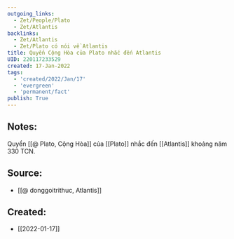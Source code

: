 ```yaml
---
outgoing_links:
  - Zet/People/Plato
  - Zet/Atlantis
backlinks:
  - Zet/Atlantis
  - Zet/Plato có nói về Atlantis
title: Quyển Cộng Hòa của Plato nhắc đến Atlantis
UID: 220117233529
created: 17-Jan-2022
tags:
  - 'created/2022/Jan/17'
  - 'evergreen'
  - 'permanent/fact'
publish: True
---
```

## Notes:
Quyển [[@ Plato, Cộng Hòa]] của [[Plato]] nhắc đến [[Atlantis]] khoảng năm 330 TCN.

## Source:
- [[@ donggoitrithuc, Atlantis]]

## Created:
- [[2022-01-17]]
